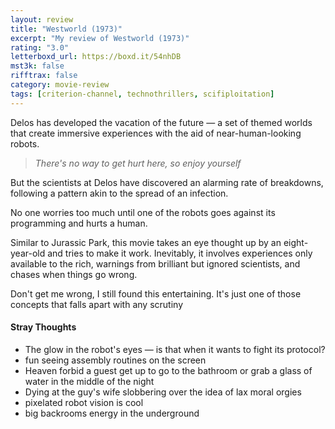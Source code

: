 ```yaml
---
layout: review
title: "Westworld (1973)"
excerpt: "My review of Westworld (1973)"
rating: "3.0"
letterboxd_url: https://boxd.it/54nhDB
mst3k: false
rifftrax: false
category: movie-review
tags: [criterion-channel, technothrillers, scifiploitation]
---
```


Delos has developed the vacation of the future — a set of themed worlds that create immersive experiences with the aid of near-human-looking robots.

<blockquote><i>There's no way to get hurt here, so enjoy yourself</i></blockquote>

But the scientists at Delos have discovered an alarming rate of breakdowns, following a pattern akin to the spread of an infection.

No one worries too much until one of the robots goes against its programming and hurts a human.

Similar to Jurassic Park, this movie takes an eye thought up by an eight-year-old and tries to make it work. Inevitably, it involves experiences only available to the rich, warnings from brilliant but ignored scientists, and chases when things go wrong.

Don't get me wrong, I still found this entertaining. It's just one of those concepts that falls apart with any scrutiny

#### Stray Thoughts

- The glow in the robot's eyes — is that when it wants to fight its protocol?
- fun seeing assembly routines on the screen
- Heaven forbid a guest get up to go to the bathroom or grab a glass of water in the middle of the night
- Dying at the guy's wife slobbering over the idea of lax moral orgies
- pixelated robot vision is cool
- big backrooms energy in the underground
